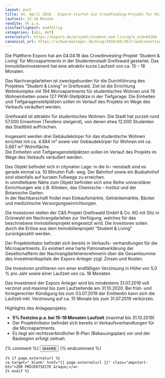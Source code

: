 ```yaml
---
layout: post
title: 04. April 2018 - Exporo startet ein Crowdfunding-Projekt für Microapartments in der Studentenstadt Greifswald
laufzeit: 15-18 Monate
rendite: 5% p.a.
zinsfaelligkeit: endfällig
categories: [abc, def]
externalurl: https://exporo.de/projekt/student-and-living?a_aid=64268
canonical_url: https://schwarmanleger.de/blog/2018/04/30/Crowdinvesting-Exporo-Student-Living-Studentenstadt-Greifswald.html
---
```


<p>Die Plattform Exporo hat am 04.04.18 das Crowdinvesting-Projekt 'Student & Living' für Microapartments in der Studentenstadt Greifswald gestartet. Das Immobilieninvestment hat eine attraktiv kurze Laufzeit von ca. 15 – 18 Monaten.</p>

<p>Das Nachrangdarlehen ist zweckgebunden für die
Durchführung des Projektes “Student & Living” in
Greifswald. Ziel ist die Errichtung Wohnkomplex mit
194 Microapartments für studentisches Wohnen
und 76 Wohneinheiten sowie 127 PKW-Stellplätze in
der Tiefgarage. Die Einheiten und Tiefgaragenstellplätzen
sollen im Verlauf des Projekts im Wege des Verkaufs
veräußert werden.</p>

<p>Greifswald ist attraktiv für studentisches Wohnen: Die Stadt hat zurzeit rund 57.000 Einwohner (Tendenz steigend), von denen etwa 12.000 Studenten das Stadtbild auffrischen.</p>

<p>Insgesamt werden drei Gebäudekörper für das studentische
Wohnen errichtet mit ca. 4.884 m² sowie
vier Gebäudekörper für Wohnen mit ca. 5.687 m² Wohnfläche.<br />
Die Einheiten und Tiefgaragenstellplätzen sollen im
Verlauf des Projekts im Wege des Verkaufs veräußert
werden.</p>

<p>Das Objekt befindet sich in citynaher Lage: in die In-	
nenstadt sind es gerade einmal ca. 10 Minuten Fuß-
weg. Der Bahnhof sowie ein Busbahnhof sind ebenfalls
auf kurzem Fußwege zu erreichen.<br />
In unmittelbarer Nähe zum Objekt befinden sich eine Reihe universitärer Einrichtungen wie z.B. Kliniken,
das Chemische – Institut und der Botanische
Garten.<br />
	 In der Nachbarschaft findet man Einkaufsmärkte,
Getränkemärkte, Bäcker und medizinische Versorgungseinrichtungen.</p>

<p>Die Investoren stellen der C&S Projekt Greifswald GmbH & Co. KG mit Sitz in Grünwald ein Nachrangdarlehen zur Verfügung, welches für das beschriebene Immobilienprojekt eingesetzt wird. Die Investoren sollen durch die Erlöse aus dem Immobilienprojekt “Student & Living” zurückgezahlt werden.</p>

<p>Der Projektinitiator befindet sich bereits in Verkaufs-	
verhandlungen für die Microapartments. Es existiert eine harte Patronatserklärung der Gesellschafterin der
Nachrangdarlehensnehmerin über die Gesamtsumme
des Investmentkapitals der Exporo Anleger zzgl. Zinsen
und Kosten.</p>

<p>Die Investoren profitieren von einer endfälligen Verzinsung
in Höhe von 5,0 % pro Jahr sowie einer Laufzeit
von ca. 18 Monaten.</p>

<p>Das Investment der Exporo Anleger wird bis mindestens
31.07.2019 voll verzinst und maximal bis zum Laufzeitende
am 31.10.2020. Bei frist- und formgerechter
Kündigung bis zum 03.07.2019 der Emittentin kann sich
die Laufzeit inkl. Verzinsung auf ca. 15 Monate bis zum
31.07.2019 verkürzen.</p>

<p>Highlights des Anlageprojekts:</p>
<ul>
<li>
	<b>5% Festzins p.a. bei 15-18 Monaten Laufzeit</b> (maximal bis 31.10.2019)</li>
<li>Der Projektinitiator befindet sich bereits in Verkaufsverhandlungen für die Microapartments.</li>
<li>Es liegt ein rechtsverbindlicher B-Plan (Bebauungsplan) vor und der Baubeginn erfolgt zeitnah.</li>
</ul>

<div class="blogbottom">
    {% comment %}
    <button>SHARE</button>
    {% endcomment %}

    {% if page.externalurl %}
    <a target="_blank" href="{{ page.externalurl }}" class="ampstart-btn">ZUR PROJEKTSEITE &raquo;</a>
    {% endif %}
    
</div>

